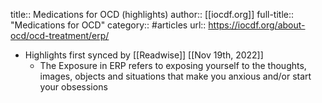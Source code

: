 title:: Medications for OCD (highlights)
author:: [[iocdf.org]]
full-title:: "Medications for OCD"
category:: #articles
url:: https://iocdf.org/about-ocd/ocd-treatment/erp/

- Highlights first synced by [[Readwise]] [[Nov 19th, 2022]]
	- The Exposure in ERP refers to exposing yourself to the thoughts, images, objects and situations that make you anxious and/or start your obsessions
